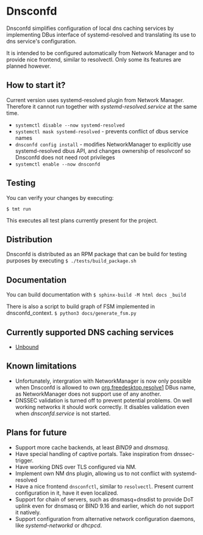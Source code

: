 # Dnsconfd

Dnsconfd simplifies configuration of local dns caching services by
implementing DBus interface of systemd-resolved and translating its
use to dns service's configuration.

It is intended to be configured automatically from Network Manager and
to provide nice frontend, similar to resolvectl. Only some its features
are planned however.

## How to start it?

Current version uses systemd-resolved plugin from Network Manager. Therefore it cannot run
together with *systemd-resolved.service* at the same time.

- ``systemctl disable --now systemd-resolved``
- ``systemctl mask systemd-resolved`` - prevents conflict of dbus service names
- ``dnsconfd config install`` - modifies NetworkManager to explicitly use systemd-resolved dbus API,
and changes ownership of resolvconf so Dnsconfd does not need root privileges
- ``systemctl enable --now dnsconfd``

## Testing

You can verify your changes by executing:

```
$ tmt run
```

This executes all test plans currently present for the project.

## Distribution

Dnsconfd is distributed as an RPM package that can be build for testing
purposes by executing `$ ./tests/build_package.sh`

## Documentation

You can build documentation with `$ sphinx-build -M html docs _build`

There is also a script to build graph of FSM implemented in dnsconfd_context.
`$ python3 docs/generate_fsm.py`

## Currently supported DNS caching services

 - [Unbound](https://nlnetlabs.nl/projects/unbound/about/)

## Known limitations

 - Unfortunately, intergration with NetworkManager is now only possible
   when Dnsconfd is allowed to own
   [org.freedesktop.resolve1](https://www.freedesktop.org/software/systemd/man/latest/org.freedesktop.resolve1.html)
   DBus name, as NetworkManager does not support use of any another.
 - DNSSEC validation is turned off to prevent potential problems. On well
   working networks it should work correctly. It disables validation even when
   *dnsconfd.service* is not started.

## Plans for future

 - Support more cache backends, at least *BIND9* and *dnsmasq*.
 - Have special handling of captive portals. Take inspiration from dnssec-trigger.
 - Have working DNS over TLS configured via NM.
 - Implement own NM dns plugin, allowing us to not conflict with systemd-resolved
 - Have a nice frontend ``dnsconfctl``, similar to ``resolvectl``. Present current
   configuration in it, have it even localized.
 - Support for chain of servers, such as dnsmasq+dnsdist to provide DoT uplink even
   for dnsmasq or BIND 9.16 and earlier, which do not support it natively.
 - Support configuration from alternative network configuration daemons, like
   *systemd-networkd* or *dhcpcd*.
